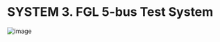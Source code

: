 # SYSTEM 3.	FGL 5-bus Test System


![image](https://github.com/fglongatt/FGL_Test_Systems/assets/16779213/72d1a782-c930-4143-840f-ec5e089d49fd)
